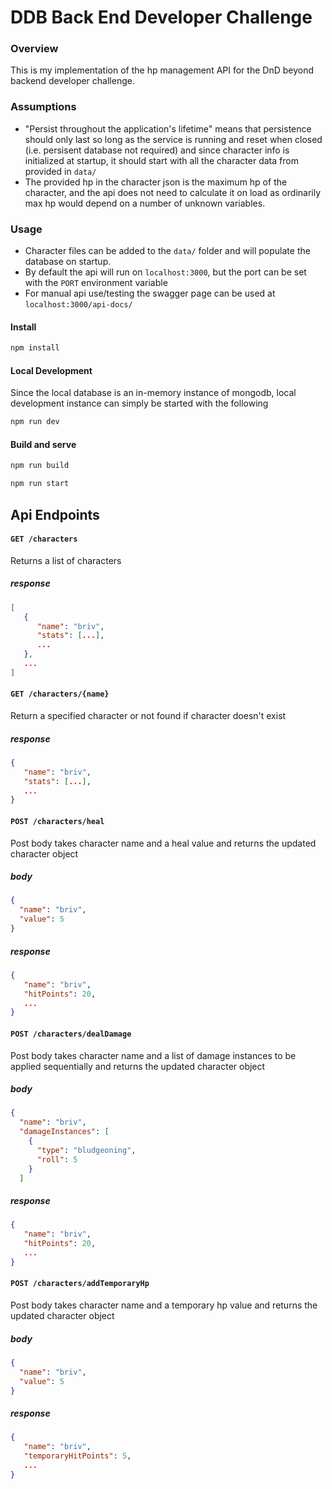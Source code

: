 # DDB Back End Developer Challenge

### Overview

This is my implementation of the hp management API for the DnD beyond backend developer challenge.

### Assumptions

- "Persist throughout the application's lifetime" means that persistence should only last so long as the service is running and reset when closed (i.e. persisent database not required) and since character info is initialized at startup, it should start with all the character data from provided in `data/`
- The provided hp in the character json is the maximum hp of the character, and the api does not need to calculate it on load as ordinarily max hp would depend on a number of unknown variables.

### Usage

- Character files can be added to the `data/` folder and will populate the database on startup.
- By default the api will run on `localhost:3000`, but the port can be set with the `PORT` environment variable
- For manual api use/testing the swagger page can be used at `localhost:3000/api-docs/`

#### Install

```bash
npm install
```

#### Local Development

Since the local database is an in-memory instance of mongodb, local development instance can simply be started with the following

```bash
npm run dev
```

#### Build and serve

```bash
npm run build
```

```bash
npm run start
```

## Api Endpoints

#### `GET /characters`

Returns a list of characters

##### response

```json
[
   {
      "name": "briv",
      "stats": [...],
      ...
   },
   ...
]
```

#### `GET /characters/{name}`

Return a specified character or not found if character doesn't exist

##### response

```json
{
   "name": "briv",
   "stats": [...],
   ...
}
```

#### `POST /characters/heal`

Post body takes character name and a heal value and returns the updated character object

##### body

```json
{
  "name": "briv",
  "value": 5
}
```

##### response

```json
{
   "name": "briv",
   "hitPoints": 20,
   ...
}
```

#### `POST /characters/dealDamage`

Post body takes character name and a list of damage instances to be applied sequentially and returns the updated character object

##### body

```json
{
  "name": "briv",
  "damageInstances": [
    {
      "type": "bludgeoning",
      "roll": 5
    }
  ]
```

##### response

```json
{
   "name": "briv",
   "hitPoints": 20,
   ...
}
```

#### `POST /characters/addTemporaryHp`

Post body takes character name and a temporary hp value and returns the updated character object

##### body

```json
{
  "name": "briv",
  "value": 5
}
```

##### response

```json
{
   "name": "briv",
   "temporaryHitPoints": 5,
   ...
}
```
